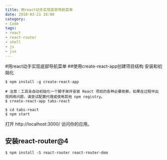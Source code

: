 ```yaml
---
title: 用react动手实现底部导航菜单
date: 2018-03-21 18:00
category:
- Code
tags:
- react
- react-router
- shell
- js
- jsx
---
```

#用react动手实现底部导航菜单
##使用create-react-app创建项目结构
安装和初始化
```
$ npm install -g create-react-app

# 注意：工具会自动初始化一个脚手架并安装 React 项目的各种必要依赖，如果在过程中出现网络问题，请尝试配置代理或使用其他 npm registry。
$ create-react-app tabs-react

$ cd tabs-react
$ npm start
```
打开 http://localhost:3000/ 访问你的应用。
## 安装react-router@4
```
$ npm install -S react-router react-router-dom
```